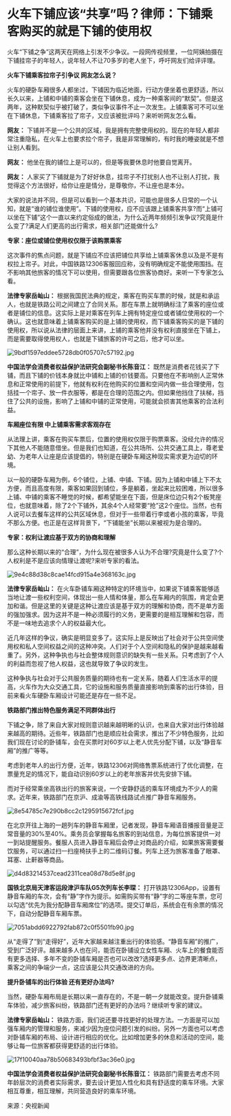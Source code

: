 # 火车下铺应该“共享”吗？律师：下铺乘客购买的就是下铺的使用权

火车“下铺之争”这两天在网络上引发不少争议。一段网传视频里，一位阿姨拍摄在下铺挂帘子的年轻人，说年轻人不让70多岁的老人坐下，呼吁网友们给评评理。

**火车下铺乘客拉帘子引争议 网友怎么说？**

火车的硬卧车厢很多人都坐过，下铺因为临近地面，行动方便坐着也更舒适，所以长久以来，上铺和中铺的乘客会坐在下铺休息，成为一种乘客间的“默契”。但是这两年，这种默契似乎被打破了，类似争议事件不止一次发生。上铺乘客可不可以坐在下铺休息，下铺乘客拉了帘子，又应该被批评吗？来听听网友怎么看。

**网友：**
下铺并不是一个公共的区域，我是拥有完整使用权的。现在的年轻人都非常注重隐私，在火车上也要求拉个帘子，我是非常理解的，有时我的睡姿就是不想让别人看到。

**网友：** 他坐在我的铺位上是可以的，但是等我要休息时他要自觉离开。

**网友：** 人家买了下铺就是为了好好休息，挂帘子不打扰别人也不让别人打扰，我觉得这个方法很好，给你让座是情分，是尊敬你，不让座也是本分。

大家的说法并不同，但是可以看到一个基本共识，可能也是很多人日常的一个认知，就是“谁的铺位谁使用”。下铺的使用权，应不应该跟上铺乘客共享?而“上铺可以坐在下铺”这个一直以来约定俗成的做法，为什么近两年频频引发争议?究竟是什么变了?满足人们更高的出行需求，相关部门还能做什么?

**专家：座位或铺位使用权仅限于该购票乘客**

这次事件的焦点问题，就是下铺应不应该把铺位共享给上铺乘客休息以及是不是有权拉上帘子。对此，中国铁路12306客服回应称，没有明确规定不能使用围挡。在不影响其他旅客的情况下可以使用，但需要跟各位旅客协商好。来听一下专家怎么看。

**法律专家岳屾山：**
根据我国民法典的规定，乘客在购买车票的时候，就是和承运人，也就是铁路公司之间建立了合同关系。那在车票上就明确标注了乘客的座位或者是铺位的信息。这实际上是对乘客在列车上拥有特定座位或者铺位使用权的一个确认。这也就意味着上铺乘客购买的是上铺的使用权，而下铺乘客购买的是下铺的使用权，所以说从法律的层面上来讲，上铺的乘客他并没有权利直接坐在下铺上，而是需要取得使用权人，也就是下铺旅客的许可之后，他才可以坐。

![9bdf1597eddee5728db0f05707c57192.jpg](https://raw.githubusercontent.com/qqhsx/qqnews_image/main/2024/04/18/火车下铺应该“共享”吗？律师：下铺乘客购买的就是下铺的使用权/9bdf1597eddee5728db0f05707c57192.jpg)

**中国法学会消费者权益保护法研究会副秘书长陈音江：**
既然是消费者花钱买了下铺，而且下铺的价钱本身就比中铺和上铺的价钱要高。只要他在不影响别人正常休息和正常使用的前提下，他就有权利在他购买的位置和空间内做一些合理使用，包括挂一个帘子、放一件衣服等，都是在合理的范围之内。但如果他挡住了扶梯，挡住了公共的设施，影响了上铺和中铺的正常使用，可能就会损害其他乘客的合法利益。

**车厢座位有限 中上铺乘客需求客观存在**

从法理上讲，乘客在购买车票后，位置的使用权仅限于购票乘客。没经允许的情况下其他人不能随意借坐。但是我们也知道，在公共场所、公共交通工具上，尊老爱幼、为老年人让座是应该提倡的，特别是在硬卧车厢这种现实需求更为迫切的环境。

以一般的硬卧车厢为例，6个铺位，上铺、中铺、下铺。因为上铺和中铺上下不太方便，而且高度有限，乘客如果回到铺位，多是躺着，坐起来比较困难，所以很多上铺、中铺的乘客不睡觉的时候，都希望能坐在下面，但是床位边只有2个板凳座位，也就意味着，除了2个下铺外，其余4个人经常要“抢”这2个座位。当然，也有人说可以去餐车这样的公共区域休息，但对于一些带着行李或者小孩的乘客，毕竟不那么方便。也正是在这样背景下，“下铺能坐”长期以来被视为是合理的。

**专家：权利让渡应基于双方的协商和理解**

那么这种长期以来的“合理”，为什么现在被很多人认为不合理?究竟是什么变了?个人权利是不是应该向情理让渡呢?来听专家的看法。

![9e4c88d38c8cae14fcd915a4e368163c.jpg](https://raw.githubusercontent.com/qqhsx/qqnews_image/main/2024/04/18/火车下铺应该“共享”吗？律师：下铺乘客购买的就是下铺的使用权/9e4c88d38c8cae14fcd915a4e368163c.jpg)

**法律专家岳屾山：**
在火车卧铺车厢这种特定的环境当中，如果说下铺乘客能够适当地让渡一些权利空间，体现出一些人情和体量，那么在车厢内的氛围，肯定会更加和谐。但是这里的关键是这种让渡应该是基于双方的理解和协商，而不是单方面的强加强求。因为这并不是一种必须履行的义务，更需要的是相互理解和包容，而不是一味地去追求个人的权益最大化。

近几年这样的争议，确实是明显变多了。这实际上是反映出了社会对于公共空间使用权和私人空间权益之间的这种冲突。人们对于个人空间和隐私的保护是越来越看重了。另外，这种争执也与社会整体规则意识的缺失有一些关系。只考虑到了个人的利益而忽视了他人权益，这也就导致了争议的发生。

这种争执与社会对于公共服务质量的期待也有一定关系，随着人们生活水平的提高，火车作为大众交通工具，它的设施和服务质量直接影响到乘客的出行体验，目前来看火车硬卧车厢设计可能还是存在一些不足。

**铁路部门推出特色服务满足不同群体出行**

下铺之争，除了来自大家对规则意识越来越明晰的认识，也来自大家对出行体验越来越高的期待。近些年，铁路部门也是顺应社会需求，推出了不少特色服务，比如我们现在讨论的卧铺车，会在买票时对60岁以上老人优先分配下铺，以及“静音车厢”的推广等等。

考虑到老年人的出行方便，近年，铁路12306对网络售票系统进行了优化调整，在票量充足的情况下，能自动识别60岁以上的老年旅客并优先安排下铺。

而对于经常乘坐高铁出行的旅客来说，一个安静舒适的乘车环境成为不少人的需求。近年来，铁路部门在京沪、成渝等高铁线路试点推广静音车厢服务。

![8e54785c7e290b8cc2c1295915672fcf.jpg](https://raw.githubusercontent.com/qqhsx/qqnews_image/main/2024/04/18/火车下铺应该“共享”吗？律师：下铺乘客购买的就是下铺的使用权/8e54785c7e290b8cc2c1295915672fcf.jpg)

在北京开往上海的一趟列车的静音车厢里，记者发现，静音车厢语音播报音量是正常音量的30%至40%。乘务员会掌握每名旅客的到站信息，为每位旅客提供一对一到站提醒服务。餐服人员进入静音车厢后会停止对商品的介绍，如果旅客需要餐饮服务，可以通过扫一扫座椅扶手上的二维码订餐。列车上还为旅客准备了眼罩、耳塞、止鼾器等商品。

![d4d83214537cead2311cea08d78d5e8f.jpg](https://raw.githubusercontent.com/qqhsx/qqnews_image/main/2024/04/18/火车下铺应该“共享”吗？律师：下铺乘客购买的就是下铺的使用权/d4d83214537cead2311cea08d78d5e8f.jpg)

**国铁北京局天津客运段津沪车队G5次列车长李琛：**
打开铁路12306App，设置有静音车厢的车次，会有“静”字作为提示。如需购买带有“静”字的二等座车票，您可以勾选“优先为我分配静音车厢席位”的选项。提交订单后，系统会在有余票的情况下，自动分配静音车厢车票。

![7051abdd6922792fab872c0f5501fb90.jpg](https://raw.githubusercontent.com/qqhsx/qqnews_image/main/2024/04/18/火车下铺应该“共享”吗？律师：下铺乘客购买的就是下铺的使用权/7051abdd6922792fab872c0f5501fb90.jpg)

从“走得了”到“走得好”，近年大家越来越注重出行的体验感。“静音车厢”的推广，受到广泛好评。越来越多人也在问，能否在卧铺设立女性车厢、火车上的餐食能否有更多选择、多年不变的卧铺车厢是否也可以改改?选择更多点、边界更清晰点，乘客之间的争端少一点，这应该是公共交通改进的方向。

**提升卧铺车的出行体验 还有更好办法吗?**

当然，硬卧车厢布局是长期以来一直存在的，不是一朝一夕就能改变。提升卧铺乘车体验，减少旅客纠纷，铁路部门还有更好的办法吗？继续听专家的建议。

**法律专家岳屾山：**
铁路方面，我们说还要寻找更好的处理方法。一方面是可以加强车厢内的管理和服务，来减少因为座位问题引发的纠纷。另外一方面也可以考虑对卧铺车厢的布局、设计进行相应的优化。比如增加更多的休息和活动的空间，能够让每一位旅客都获得更舒适的出行体验。

![17f10040aa78b50683493bfbf3ac36e0.jpg](https://raw.githubusercontent.com/qqhsx/qqnews_image/main/2024/04/18/火车下铺应该“共享”吗？律师：下铺乘客购买的就是下铺的使用权/17f10040aa78b50683493bfbf3ac36e0.jpg)

**中国法学会消费者权益保护法研究会副秘书长陈音江：**
铁路部门需要去考虑不同年龄层次的消费者实际需求，要去设计更加人性化和具有舒适度的乘车环境。大家相互尊重，相互理解，共同营造良好的乘车环境。

来源：央视新闻

